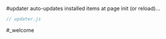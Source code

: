 #updater auto-updates installed items at page init (or reload)...

```js:js_removed:updater.js
// updater.js
```

#_welcome